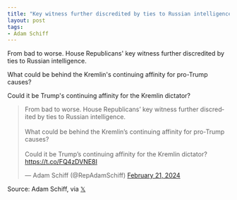 ```yaml
---
title: "Key witness further discredited by ties to Russian intelligence"
layout: post
tags:
- Adam Schiff
---
```


From bad to worse. House Republicans' key witness further discredited by ties to Russian intelligence.

What could be behind the Kremlin's continuing affinity for pro-Trump causes?

Could it be Trump's continuing affinity for the Kremlin dictator?

<blockquote class="twitter-tweet"><p lang="en" dir="ltr">From bad to worse. House Republicans’ key witness further discredited by ties to Russian intelligence. <br><br>What could be behind the Kremlin’s continuing affinity for pro-Trump causes?<br><br>Could it be Trump’s continuing affinity for the Kremlin dictator? <a href="https://t.co/FQ4zDVNE8I">https://t.co/FQ4zDVNE8I</a></p>&mdash; Adam Schiff (@RepAdamSchiff) <a href="https://twitter.com/RepAdamSchiff/status/1760307989443961013?ref_src=twsrc%5Etfw">February 21, 2024</a></blockquote> <script async src="https://platform.twitter.com/widgets.js" charset="utf-8"></script>

Source: Adam Schiff, via [𝕏](https://x.com)
